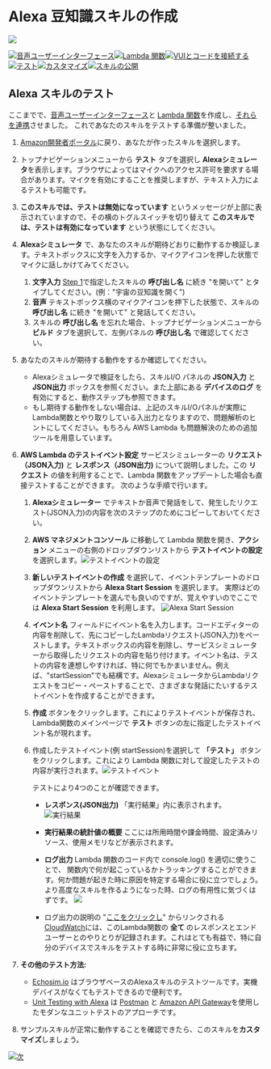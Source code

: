 # Alexa 豆知識スキルの作成
<img src="https://m.media-amazon.com/images/G/01/mobile-apps/dex/alexa/alexa-skills-kit/tutorials/quiz-game/header._TTH_.png" />

[![音声ユーザーインターフェース](https://m.media-amazon.com/images/G/01/mobile-apps/dex/alexa/alexa-skills-kit/jp/tutorials/navigation/1-locked.png)](./1-voice-user-interface.md)[![Lambda 関数](https://m.media-amazon.com/images/G/01/mobile-apps/dex/alexa/alexa-skills-kit/jp/tutorials/navigation/2-locked.png)](./2-lambda-function.md)[![VUIとコードを接続する](https://m.media-amazon.com/images/G/01/mobile-apps/dex/alexa/alexa-skills-kit/jp/tutorials/navigation/3-locked.png)](./3-connect-vui-to-code.md)[![テスト](https://m.media-amazon.com/images/G/01/mobile-apps/dex/alexa/alexa-skills-kit/jp/tutorials/navigation/4-on.pn)](./4-testing.md)[![カスタマイズ](https://m.media-amazon.com/images/G/01/mobile-apps/dex/alexa/alexa-skills-kit/jp/tutorials/navigation/5-locked.png)](./5-customization.md)[![スキルの公開](https://m.media-amazon.com/images/G/01/mobile-apps/dex/alexa/alexa-skills-kit/jp/tutorials/navigation/6-locked.png)](./6-publication.md)

## Alexa スキルのテスト

ここまでで、[音声ユーザーインターフェース](./1-voice-user-interface.md)と [Lambda 関数](./2-lambda-function.md)を作成し、[それらを連携](./3-connect-vui-to-code.md)させました。 これであなたのスキルをテストする準備が整いました。

1. [Amazon開発者ポータル](https://developer.amazon.com/edw/home.html#/skills/list)に戻り、あなたが作ったスキルを選択します。

2. トップナビゲーションメニューから **テスト** タブを選択し **Alexaシミュレータ**を表示します。ブラウザによってはマイクへのアクセス許可を要求する場合があります。マイクを有効にすることを推奨しますが、テキスト入力によるテストも可能です。

3. **このスキルでは、テストは無効になっています** というメッセージが上部に表示されていますので、その横のトグルスイッチを切り替えて **このスキルでは、テストは有効になっています** という状態にしてください。

4. **Alexaシミュレータ** で、あなたのスキルが期待どおりに動作するか検証します。テキストボックスに文字を入力するか、マイクアイコンを押した状態でマイクに話しかけてみてください。
	1. **文字入力** [Step 1](./1-voice-user-interface.md)で指定したスキルの **呼び出し名** に続き "を開いて" とタイプしてください。(例："宇宙の豆知識を開く")
	2. **音声** テキストボックス横のマイクアイコンを押下した状態で、スキルの **呼び出し名** に続き "を開いて" と発話してください。
	3. スキルの **呼び出し名** を忘れた場合、トップナビゲーションメニューから **ビルド** タブを選択して、左側パネルの **呼び出し名** で確認してください。

5. あなたのスキルが期待する動作をするか確認してください。
	* Alexaシミュレータで検証をしたら、スキルI/O パネルの **JSON入力** と **JSON出力** ボックスを参照ください。また上部にある **デバイスのログ** を有効にすると、動作ステップも参照できます。
    * もし期待する動作をしない場合は、上記のスキルI/Oパネルが実際にLambda関数とやり取りしている入出力となりますので、問題解析のヒントにしてください。もちろん AWS Lambda も問題解決のための追加ツールを用意しています。

6.  **AWS Lambda のテストイベント設定** サービスシミュレーターの **リクエスト（JSON入力)** と **レスポンス（JSON出力)** について説明しました。この **リクエスト** の値を利用することで、Lambda 関数をアップデートした場合も直接テストすることができます。 次のような手順で行います。
    1.  **Alexaシミュレーター** でテキストか音声で発話をして、発生したリクエスト(JSON入力)の内容を次のステップのためにコピーしておいてください。

    2.  **AWS マネジメントコンソール** に移動して Lambda 関数を開き、**アクション** メニューの右側のドロップダウンリストから **テストイベントの設定** を選択します。![テストイベントの設定](https://m.media-amazon.com/images/G/01/mobile-apps/dex/alexa/alexa-skills-kit/jp/tutorials/fact/4-5-2-configure-test-event.png)

    3.  **新しいテストイベントの作成** を選択して、イベントテンプレートのドロップダウンリストから **Alexa Start Session** を選択します。 実際はどのイベントテンプレートを選んでも良いのですが、覚えやすいのでここでは **Alexa Start Session** を利用します。 ![Alexa Start Session](https://m.media-amazon.com/images/G/01/mobile-apps/dex/alexa/alexa-skills-kit/jp/tutorials/fact/4-5-3-alexa-start-session.png)

    4.  **イベント名** フィールドにイベント名を入力します。コードエディターの内容を削除して、先にコピーしたLambdaリクエスト(JSON入力)をペーストします。テキストボックスの内容を削除し、サービスシミュレーターから取得したリクエストの内容を貼り付けます。イベント名は、テストの内容を連想しやすければ、特に何でもかまいません。例えば、"startSession"でも結構です。AlexaシミュレータからLambdaリクエストをコピー・ペーストすることで、さまざまな発話にたいするテストイベントを作成することができます。      

    5.  **作成** ボタンをクリックします。これによりテストイベントが保存され、Lambda関数のメインページで **テスト** ボタンの左に指定したテストイベント名が現れます。

    6. 作成したテストイベント(例 startSession)を選択して **「テスト」** ボタンをクリックします。これにより Lambda 関数に対して設定したテストの内容が実行されます。![テストイベント](https://m.media-amazon.com/images/G/01/mobile-apps/dex/alexa/alexa-skills-kit/jp/tutorials/fact/4-5-5-save-and-test.png)
        
        テストにより4つのことが確認できます。

        *  **レスポンス(JSON出力)** 「実行結果」内に表示されます。
           ![実行結果](https://m.media-amazon.com/images/G/01/mobile-apps/dex/alexa/alexa-skills-kit/jp/tutorials/fact/4-5-5-1-execution-result.png)

        *  **実行結果の統計値の概要** ここには所用時間や課金時間、設定済みリソース、使用メモリなどが表示されます。

        *  **ログ出力**  Lambda 関数のコード内で console.log() を適切に使うことで、 関数内で何が起こっているかトラッキングすることができます。何か問題が起きた時に原因を特定する場合に役に立つでしょう。より高度なスキルを作るようになった時、ログの有用性に気づくはずです。
			![](https://m.media-amazon.com/images/G/01/mobile-apps/dex/alexa/alexa-skills-kit/jp/tutorials/fact/4-5-5-2-summary.png)

        *  ログ出力の説明の "[ここをクリックし](https://console.aws.amazon.com/cloudwatch/home?region=us-east-1#logs:)" からリンクされる [CloudWatch](https://console.aws.amazon.com/cloudwatch/home?region=us-east-1#logs:)には、このLambda関数の **全て** のレスポンスとエンドユーザーとのやりとりが記録されます。これはとても有益で、特に自分のデバイスでスキルをテストする時に非常に役に立ちます。

7.  **その他のテスト方法:**

    *  [Echosim.io](https://echosim.io) はブラウザベースのAlexaスキルのテストツールです。実機デバイスがなくてもテストできるので便利です。
    *  [Unit Testing with Alexa](https://github.com/alexa/alexa-cookbook/tree/master/testing/postman/README.md) は [Postman](http://getpostman.com) と [Amazon API Gateway](http://aws.amazon.com/apigateway)を使用したモダンなユニットテストのアプローチです。

8.  サンプルスキルが正常に動作することを確認できたら、このスキルを**カスタマイズ**しましょう。

[![次](https://m.media-amazon.com/images/G/01/mobile-apps/dex/alexa/alexa-skills-kit/jp/tutorials/general/buttons/button_next_customization.png)](./5-customization.md)